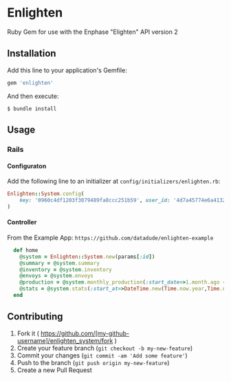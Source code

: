 
# Enlighten

Ruby Gem for use with the Enphase "Elighten" API version 2

## Installation

Add this line to your application's Gemfile:

```ruby
gem 'enlighten'
```

And then execute:

    $ bundle install


## Usage

### Rails
#### Configuraton

Add the following line to an initializer at `config/initializers/enlighten.rb`:

```ruby
Enlighten::System.config(
    key: '0960c4df1203f3079489fa8ccc251b59', user_id: '4d7a45774e6a41320a'
)
```

#### Controller

From the Example App: `https://github.com/datadude/enlighten-example`

```ruby
  def home
    @system = Enlighten::System.new(params[:id])
    @summary = @system.summary
    @inventory = @system.inventory
    @envoys = @system.envoys
    @production = @system.monthly_production(:start_date=>1.month.ago - 1.day)
    @stats = @system.stats(:start_at=>DateTime.new(Time.now.year,Time.now.month,Time.now.day,7,0), :end_at=>Time.now)
  end
```

## Contributing

1. Fork it ( https://github.com/[my-github-username]/enlighten_system/fork )
2. Create your feature branch (`git checkout -b my-new-feature`)
3. Commit your changes (`git commit -am 'Add some feature'`)
4. Push to the branch (`git push origin my-new-feature`)
5. Create a new Pull Request

